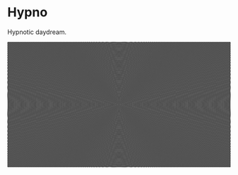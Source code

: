 
# Hypno

Hypnotic daydream.

[![PlayStore](data/hypno-screenshot-1.png)](https://play.google.com/store/apps/details?id=disktree.net.hypno)
